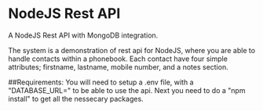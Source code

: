 # NodeJS Rest API
A NodeJS Rest API with MongoDB integration.

The system is a demonstration of rest api for NodeJS, where you are able to handle contacts within a phonebook. Each contact have four simple attributes; firstname, lastname, mobile number, and a notes section.

##Requirements:
You will need to setup a .env file, with a "DATABASE_URL=" to be able to use the api. Next you need to do a "npm install" to get all the nessecary packages. 
